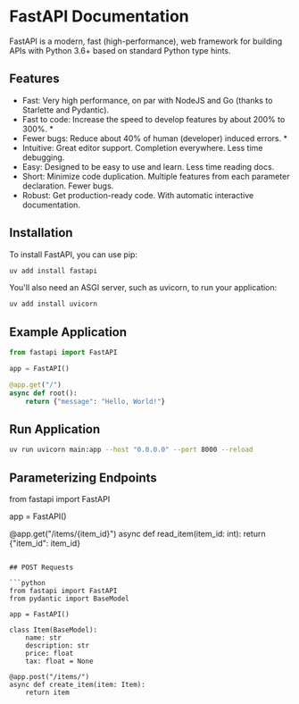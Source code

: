 # FastAPI Documentation

FastAPI is a modern, fast (high-performance), web framework for building APIs with Python 3.6+ based on standard Python type hints.

## Features

- Fast: Very high performance, on par with NodeJS and Go (thanks to Starlette and Pydantic).
- Fast to code: Increase the speed to develop features by about 200% to 300%. *
- Fewer bugs: Reduce about 40% of human (developer) induced errors. *
- Intuitive: Great editor support. Completion everywhere. Less time debugging.
- Easy: Designed to be easy to use and learn. Less time reading docs.
- Short: Minimize code duplication. Multiple features from each parameter declaration. Fewer bugs.
- Robust: Get production-ready code. With automatic interactive documentation.

## Installation

To install FastAPI, you can use pip:

```bash
uv add install fastapi
```

You'll also need an ASGI server, such as uvicorn, to run your application:

```bash
uv add install uvicorn
```

## Example Application

```python
from fastapi import FastAPI

app = FastAPI()

@app.get("/")
async def root():
    return {"message": "Hello, World!"}
```

## Run Application

```bash
uv run uvicorn main:app --host "0.0.0.0" --port 8000 --reload
```

## Parameterizing Endpoints

from fastapi import FastAPI

app = FastAPI()

@app.get("/items/{item_id}")
async def read_item(item_id: int):
    return {"item_id": item_id}
```

## POST Requests

```python
from fastapi import FastAPI
from pydantic import BaseModel

app = FastAPI()

class Item(BaseModel):
    name: str
    description: str
    price: float
    tax: float = None

@app.post("/items/")
async def create_item(item: Item):
    return item
```

